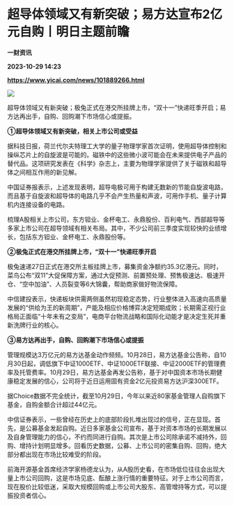 # 超导体领域又有新突破；易方达宣布2亿元自购丨明日主题前瞻
**一财资讯**

**2023-10-29 14:23**

**https://www.yicai.com/news/101889266.html**

![](https://imgcdn.yicai.com/uppics/slides/2023/10/3c98c6cbd553e03db288403d9df29643.jpg)

超导体领域又有新突破；极兔正式在港交所挂牌上市，“双十一”快递旺季开启；易方达再出手，自购、回购潮下市场信心或提振。

**①超导体领域又有新突破，相关上市公司或受益**

据科技日报，荷兰代尔夫特理工大学的量子物理学家首次证明，使用超导体控制和操纵芯片上的自旋波是可能的。磁铁中的这些微小波可能会在未来提供电子产品的替代品。这项研究发表在《科学》杂志上，主要为物理学家提供了关于磁铁和超导体之间相互作用的新见解。

中国证券报表示，上述发现表明，超导电极可用于构建无数新的节能自旋波电路，而且基于自旋波和超导体的电路几乎不会产生热量和声波，可用作手机、量子计算机内连接设备的电路。

梳理A股相关上市公司，东方钽业、金杯电工、永鼎股份、百利电气、西部超导等多家上市公司在超导领域有相关布局。其中，不少公司前三季度实现较快的业绩增长，包括东方钽业、金杯电工、永鼎股份等。

**②极兔正式在港交所挂牌上市，“双十一”快递旺季开启**

极兔速递27日正式在港交所主板挂牌上市，募集资金净额约35.3亿港元。同时，菜鸟公布“双11”大促保障方案，通过大促预测、前置预处理、预售极速达、极速开仓、“空中加油”、人员裂变等6大锦囊，帮助商家做好物流保障。

中信建投表示，快递板块供需两侧虽然初现稳定态势，行业整体进入高速向高质量发展的“供给为王的新周期”，产能及相应价格博弈决定短期成败；长期需正视行业格局正面临“十年未有之变局”，电商平台物流战略和国际化动能才是决定生死并重新洗牌行业的核心。

**③易方达再出手，自购、回购潮下市场信心或提振**

管理规模达3万亿元的易方达基金动作频频。10月28日，易方达基金公告称，自10月30日起，调低旗下中证1000ETF、中证1000ETF联接、中证2000ETF的管理费率及托管费率。10月29日，易方达基金再发公告称，基于对中国资本市场长期健康稳定发展的信心，公司将于近日运用固有资金2亿元投资易方达沪深300ETF。

据Choice数据不完全统计，截至10月29日，今年以来近80家基金管理人自购旗下基金，自购金额合计超过44亿元。

中信证券表示，一些曾经在历史上的底部阶段扎堆出现过的信号，正在显现。首先，是公募基金发起自购。近日多家基金公司宣布，基于对资本市场的长期发展以及自身管理能力的信心，不约而同进行自购。其次是上市公司除承诺不减持外，回购、增持计划明显增多。回看历史数据，公募、上市公司的密集自购、回购，绝大部分都出现在市场比较难受的阶段。

前海开源基金首席经济学家杨德龙认为，从A股历史看，在市场低位往往会出现大量上市公司回购，这是市场见底、酝酿上涨行情的重要特征。对于上市公司而言，现在股价比较低迷，采取大规模回购或上市公司大股东、高管增持等方式，可以提振投资者信心。